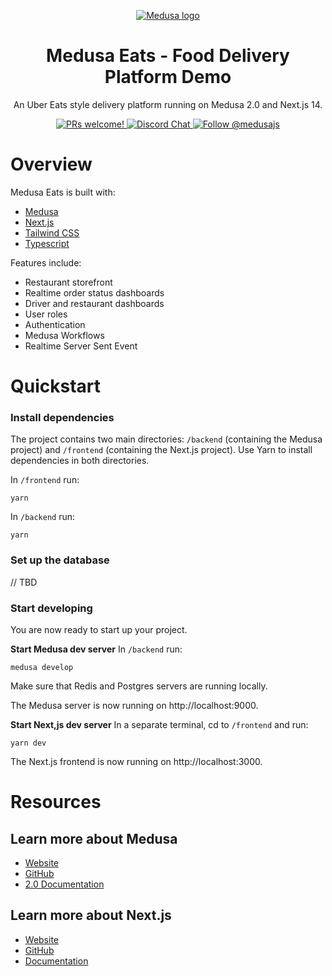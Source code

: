 <p align="center">
  <a href="https://www.medusajs.com">
  <picture>
    <source media="(prefers-color-scheme: dark)" srcset="https://user-images.githubusercontent.com/59018053/229103275-b5e482bb-4601-46e6-8142-244f531cebdb.svg">
    <source media="(prefers-color-scheme: light)" srcset="https://user-images.githubusercontent.com/59018053/229103726-e5b529a3-9b3f-4970-8a1f-c6af37f087bf.svg">
    <img alt="Medusa logo" src="https://user-images.githubusercontent.com/59018053/229103726-e5b529a3-9b3f-4970-8a1f-c6af37f087bf.svg">
    </picture>
  </a>
</p>

<h1 align="center">
  Medusa Eats - Food Delivery Platform Demo
</h1>

<p align="center">
An Uber Eats style delivery platform running on Medusa 2.0 and Next.js 14.</p>

<p align="center">
  <a href="https://github.com/medusajs/medusa/blob/master/CONTRIBUTING.md">
    <img src="https://img.shields.io/badge/PRs-welcome-brightgreen.svg?style=flat" alt="PRs welcome!" />
  </a>
  <a href="https://discord.gg/xpCwq3Kfn8">
    <img src="https://img.shields.io/badge/chat-on%20discord-7289DA.svg" alt="Discord Chat" />
  </a>
  <a href="https://twitter.com/intent/follow?screen_name=medusajs">
    <img src="https://img.shields.io/twitter/follow/medusajs.svg?label=Follow%20@medusajs" alt="Follow @medusajs" />
  </a>
</p>

# Overview

Medusa Eats is built with:

- [Medusa](https://medusajs.com/)
- [Next.js](https://nextjs.org/)
- [Tailwind CSS](https://tailwindcss.com/)
- [Typescript](https://www.typescriptlang.org/)


Features include:

- Restaurant storefront
- Realtime order status dashboards
- Driver and restaurant dashboards
- User roles
- Authentication
- Medusa Workflows
- Realtime Server Sent Event

# Quickstart

### Install dependencies

The project contains two main directories: `/backend` (containing the Medusa project) and `/frontend` (containing the Next.js project). 
Use Yarn to install dependencies in both directories.

In `/frontend` run:
```shell
yarn
```

In `/backend` run: 
```shell
yarn
```

### Set up the database

// TBD

### Start developing

You are now ready to start up your project.

**Start Medusa dev server**
In `/backend` run: 
```shell
medusa develop
```

Make sure that Redis and Postgres servers are running locally.

The Medusa server is now running on http://localhost:9000.

**Start Next,js dev server**
In a separate terminal, cd to `/frontend` and run:
```shell
yarn dev
```

The Next.js frontend is now running on http://localhost:3000.

# Resources

## Learn more about Medusa

- [Website](https://www.medusajs.com/)
- [GitHub](https://github.com/medusajs)
- [2.0 Documentation](https://docs.medusajs.com/v2)

## Learn more about Next.js

- [Website](https://nextjs.org/)
- [GitHub](https://github.com/vercel/next.js)
- [Documentation](https://nextjs.org/docs)
